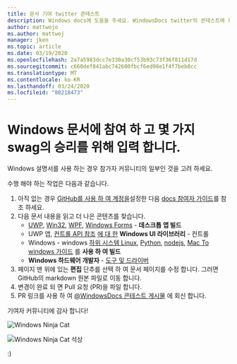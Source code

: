 ```yaml
---
title: 문서 기여 twitter 콘테스트
description: Windows docs에 도움을 주세요. WindowsDocs twitter의 콘테스트에 회신 하 고 swag raffle에 추가 하겠습니다.
author: mattwojo
ms.author: mattwoj
manager: jken
ms.topic: article
ms.date: 03/19/2020
ms.openlocfilehash: 2a7a5983dcc7e330a30cf53b93c73f36f811d17d
ms.sourcegitcommit: c660def841abc742600fbcf6ed98e1f4f7beb8cc
ms.translationtype: MT
ms.contentlocale: ko-KR
ms.lasthandoff: 03/24/2020
ms.locfileid: "80218473"
---
```

# <a name="contribute-to-windows-docs-and-be-entered-to-win-some-swag"></a>Windows 문서에 참여 하 고 몇 가지 swag의 승리를 위해 입력 합니다.

Windows 설명서를 사용 하는 경우 참가자 커뮤니티의 일부인 것을 고려 하세요.

수행 해야 하는 작업은 다음과 같습니다.

1. 아직 없는 경우 [GitHub를 사용 하 여 계정을](https://github.com/join)설정한 다음 [docs 참여자 가이드](https://docs.microsoft.com/contribute/)를 참조 하세요.
2. 다음 문서 내용을 읽고 더 나은 콘텐츠를 찾습니다.
    - [UWP](https://docs.microsoft.com/windows/uwp/), [Win32](https://docs.microsoft.com/windows/win32/), [WPF](https://docs.microsoft.com/dotnet/framework/wpf/), [Windows Forms](https://docs.microsoft.com/dotnet/framework/winforms/) - **데스크톱 앱 빌드**
    - UWP 앱, [컨트롤 API 참조](https://docs.microsoft.com/uwp/api/microsoft.ui.xaml.controls?view=winui-2.3) [에 대 한](https://docs.microsoft.com/windows/uwp/design/controls-and-patterns/) **Windows UI 라이브러리** - 컨트롤
    - Windows - windows [하위 시스템 Linux](https://docs.microsoft.com/windows/wsl/about), [Python](https://docs.microsoft.com/windows/python/), [nodejs](https://docs.microsoft.com/windows/nodejs/), [Mac To windows 가이드](https://docs.microsoft.com/windows/dev-environment/mac-to-windows) 를 **사용 하 여 빌드**
    - **Windows 하드웨어 개발자** - [도구 및 드라이버](https://docs.microsoft.com/windows-hardware/drivers/)
3. 페이지 맨 위에 있는 **편집** 단추를 선택 하 여 문서 페이지를 수정 합니다. 그러면 GitHub의 markdown 원본 파일로 이동 합니다.
4. 변경이 완료 되 면 Pull 요청 (PR)을 파일 합니다.
5. PR 링크를 사용 하 여 [@WindowsDocs 콘테스트 게시물](https://twitter.com/WindowsDocs/status/1242088720209268736) 에 회신 합니다.

기여자 커뮤니티에 감사 합니다!

![Windows Ninja Cat](images/ninjacat-emoji.png)

![Windows Ninja Cat 석상](images/ninjacat-statue.png)

:)
